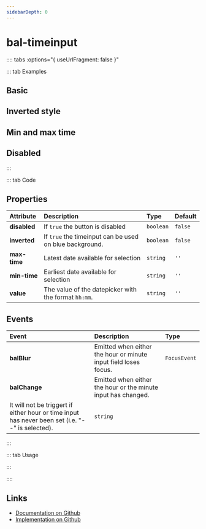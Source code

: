 ```yaml
---
sidebarDepth: 0
---
```


# bal-timeinput


<!-- START: human documentation top -->

<!-- END: human documentation top -->

:::: tabs :options="{ useUrlFragment: false }"

::: tab Examples

## Basic

<ClientOnly><docs-demo-bal-timeinput-113></docs-demo-bal-timeinput-113></ClientOnly>


## Inverted style

<ClientOnly><docs-demo-bal-timeinput-114></docs-demo-bal-timeinput-114></ClientOnly>


## Min and max time

<ClientOnly><docs-demo-bal-timeinput-115></docs-demo-bal-timeinput-115></ClientOnly>


## Disabled

<ClientOnly><docs-demo-bal-timeinput-116></docs-demo-bal-timeinput-116></ClientOnly>


:::

::: tab Code

## Properties


| Attribute    | Description                                             | Type      | Default |
| :----------- | :------------------------------------------------------ | :-------- | :------ |
| **disabled** | If `true` the button is disabled                        | `boolean` | `false` |
| **inverted** | If `true` the timeinput can be used on blue background. | `boolean` | `false` |
| **max-time** | Latest date available for selection                     | `string`  | `''`    |
| **min-time** | Earliest date available for selection                   | `string`  | `''`    |
| **value**    | The value of the datepicker with the format `hh:mm`.    | `string`  | `''`    |

## Events


| Event         | Description                                                                                                                                                    | Type         |
| :------------ | :------------------------------------------------------------------------------------------------------------------------------------------------------------- | :----------- |
| **balBlur**   | Emitted when either the hour or minute input field loses focus.                                                                                                | `FocusEvent` |
| **balChange** | Emitted when either the hour or the minute input has changed.
It will not be triggert if either hour or time input has never been set (i.e. "--" is selected). | `string`     |


:::

::: tab Usage

<!-- START: human documentation usage -->

<!-- END: human documentation usage -->

:::


::::

## Links

* [Documentation on Github](https://github.com/baloise/design-system/blob/master/docs/src/components/components/bal-timeinput.md)
* [Implementation on Github](https://github.com/baloise/design-system/blob/master/packages/components/src/components/bal-timeinput)
